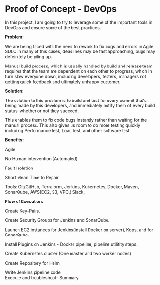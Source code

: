 # Proof of Concept - DevOps

In this project, I am going to try to leverage some of the important tools in DevOps and ensure some of the best practices. 

**Problem:**

We are being faced with the need to rework to fix bugs and errors in Agile SDLC.In many of this cases, deadlines may be fast approaching, bugs may defeinitely be piling up. 

Manual build process, which is usually handled by build and release team requires that the team are dependent on each other to progress, which in turn slow everyone down, including developers, testers, managers not getting quick feedback and ultimately unhappy customer. 

**Solution:**

The solution to this problem is to build and test for every commit that's being made by this developers, and immediately notify them of every build status, whether or not they succeed. 

This enables them to fix code bugs instantly rather than waiting for the manual process. This also gives us room to do more testing quickly including Performance test, Load test, and other software test. 

**Benefits:**

Agile

No Human intervention (Automated)

Fault Isolation

Short Mean Time to Repair

Tools: Git/GitHub, Terraform, Jenkins, Kubernetes, Docker, Maven, SonarQube, AWS(EC2, S3, VPC,) Slack,


**Flow of Execution:** 

Create Key-Pairs.

Create Security Groups for Jenkins and SonarQube.

Launch EC2 instances for Jenkins(install Docker on server), Kops, and for SonarQube.

Install Plugins on Jenkins - Docker pipeline, pipeline utilitity steps.

Create Kubernetes cluster (One master and two worker nodes)

Create Repository for Helm 

Write Jenkins pipeline code<br />
Execute and troubleshoot-
Summary
